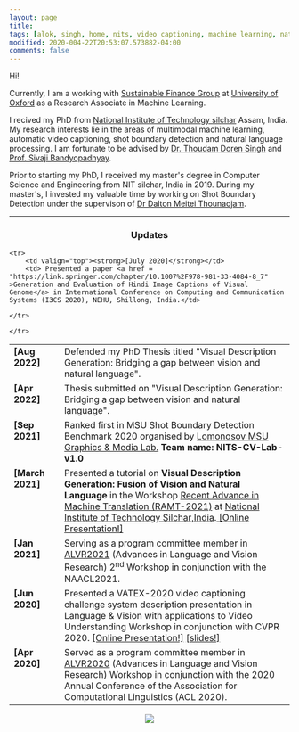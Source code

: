 ```yaml
---
layout: page
title: 
tags: [alok, singh, home, nits, video captioning, machine learning, natural language processing, shot boundary detection, Local binary pattern, graduate]
modified: 2020-004-22T20:53:07.573882-04:00
comments: false
---
```


Hi!

Currently, I am a working with [Sustainable Finance Group](https://www.smithschool.ox.ac.uk/research/machine-learning-data-science) at [University of Oxford](https://www.ox.ac.uk/) as a Research Associate in Machine Learning.

I recived my PhD from [National Institute of Technology silchar](http://http://www.nits.ac.in/) Assam, India. My research interests lie in the areas of multimodal machine learning, automatic video captioning, shot boundary detection and natural language processing. I am fortunate to be advised by [ Dr. Thoudam Doren Singh](http://cs.nits.ac.in/doren/) and [Prof. Sivaji Bandyopadhyay](http://www.jaduniv.edu.in/profile.php?uid=2).

Prior to starting my PhD, I received my master's degree in Computer Science and Engineering from NIT silchar, India in 2019. During my master's, I invested my valuable time by working on Shot Boundary Detection under the supervison of [Dr Dalton Meitei Thounaojam](http://cs.nits.ac.in/dalton/). 


		 
----

<h3 align="center">Updates</h3>
<table class='news-table'>
    <col width="18%">
    <col width="82%">
	<tr>
        <td valign="top"><strong>[Aug 2022]</strong></td>
        <td> Defended my PhD Thesis titled "Visual Description Generation: Bridging a gap between vision and natural language".</td>
 </tr>
	<tr>
        <td valign="top"><strong>[Apr 2022]</strong></td>
        <td> Thesis submitted on "Visual Description Generation: Bridging a gap between vision and natural language".</td>
 </tr>
	<tr>
        <td valign="top"><strong>[Sep 2021]</strong></td>
        <td> Ranked first in MSU Shot Boundary Detection Benchmark 2020 organised by <a href="https://videoprocessing.ai/about/"> Lomonosov MSU Graphics & Media Lab.</a> <b>Team name: NITS-CV-Lab-v1.0</b></td>
 </tr>
	
	
 <tr>
        <td valign="top"><strong>[March 2021]</strong></td>
        <td> Presented a tutorial on <b>Visual Description Generation: Fusion of Vision and Natural Language</b> in the Workshop <a href = "http://www.nits.ac.in/NewsUpdates/RAMT-2021.pdf" >Recent Advance in Machine Translation (RAMT-2021)</a> at <a href = "http://www.nits.ac.in/" >National Institute of Technology Silchar,India</a>.<a href="https://drive.google.com/file/d/1pICQR1TOajqlKB_empW-r4uiGz5zidyi/view?usp=sharing"> [Online Presentation!]</a></td>
 </tr>
	
 <tr>
        <td valign="top"><strong>[Jan 2021]</strong></td>
        <td> Serving as a program committee member in <a href="https://alvr-workshop.github.io/">ALVR2021</a> (Advances in Language and Vision Research) 2<sup>nd</sup> Workshop in conjunction with the NAACL2021.</td>
 </tr>

	<tr>
        <td valign="top"><strong>[July 2020]</strong></td>
        <td> Presented a paper <a href = "https://link.springer.com/chapter/10.1007%2F978-981-33-4084-8_7" >Generation and Evaluation of Hindi Image Captions of Visual Genome</a> in International Conference on Computing and Communication Systems (I3CS 2020), NEHU, Shillong, India.</td>

	</tr>

 
 <tr>
        <td valign="top"><strong>[Jun 2020]</strong></td>
        <td> Presented a VATEX-2020 video captioning challenge system description presentation in Language & Vision with applications to Video Understanding Workshop in conjunction with CVPR 2020. <a href="https://www.youtube.com/watch?v=d-mlPPiZ2Pc">[Online Presentation!]</a> <a href="files/VATEX_CVPR_ppt.pdf">[slides!]</a></td>
</tr>

<tr>
        <td valign="top"><strong>[Apr 2020]</strong></td>
        <td>Served as a  program committee member in <a href="https://alvr-workshop.github.io/">ALVR2020</a> (Advances in Language and Vision Research) Workshop in conjunction with the 2020 Annual Conference of the Association for Computational Linguistics (ACL 2020).
        </td>

	</tr>

</table>

<body>
<center>
	<a href='https://clustrmaps.com/site/1bihb'  title='Visit tracker'><img src='//clustrmaps.com/map_v2.png?cl=ffffff&w=a&t=n&d=042aCdMLp0mIRzPP1whCnF7AnGztsoTUwRwtaB5e7GE'/></a></center>
</body>

